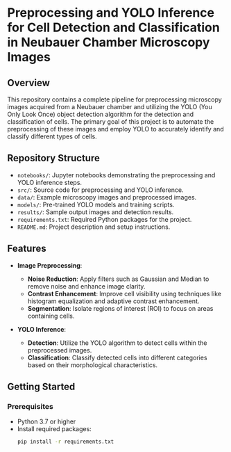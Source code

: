 # Preprocessing and YOLO Inference for Cell Detection and Classification in Neubauer Chamber Microscopy Images

## Overview

This repository contains a complete pipeline for preprocessing microscopy images acquired from a Neubauer chamber and utilizing the YOLO (You Only Look Once) object detection algorithm for the detection and classification of cells. The primary goal of this project is to automate the preprocessing of these images and employ YOLO to accurately identify and classify different types of cells.

## Repository Structure

- `notebooks/`: Jupyter notebooks demonstrating the preprocessing and YOLO inference steps.
- `src/`: Source code for preprocessing and YOLO inference.
- `data/`: Example microscopy images and preprocessed images.
- `models/`: Pre-trained YOLO models and training scripts.
- `results/`: Sample output images and detection results.
- `requirements.txt`: Required Python packages for the project.
- `README.md`: Project description and setup instructions.

## Features

- **Image Preprocessing**:
  - **Noise Reduction**: Apply filters such as Gaussian and Median to remove noise and enhance image clarity.
  - **Contrast Enhancement**: Improve cell visibility using techniques like histogram equalization and adaptive contrast enhancement.
  - **Segmentation**: Isolate regions of interest (ROI) to focus on areas containing cells.

- **YOLO Inference**:
  - **Detection**: Utilize the YOLO algorithm to detect cells within the preprocessed images.
  - **Classification**: Classify detected cells into different categories based on their morphological characteristics.

## Getting Started

### Prerequisites

- Python 3.7 or higher
- Install required packages:
  ```bash
  pip install -r requirements.txt
